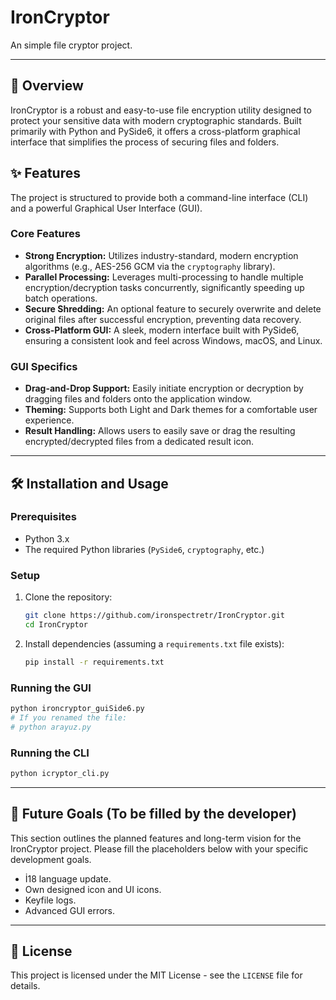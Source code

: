 # IronCryptor

An simple file cryptor project.

---

## 🚀 Overview

IronCryptor is a robust and easy-to-use file encryption utility designed to protect your sensitive data with modern cryptographic standards. Built primarily with Python and PySide6, it offers a cross-platform graphical interface that simplifies the process of securing files and folders.

## ✨ Features

The project is structured to provide both a command-line interface (CLI) and a powerful Graphical User Interface (GUI).

### Core Features
*   **Strong Encryption:** Utilizes industry-standard, modern encryption algorithms (e.g., AES-256 GCM via the `cryptography` library).
*   **Parallel Processing:** Leverages multi-processing to handle multiple encryption/decryption tasks concurrently, significantly speeding up batch operations.
*   **Secure Shredding:** An optional feature to securely overwrite and delete original files after successful encryption, preventing data recovery.
*   **Cross-Platform GUI:** A sleek, modern interface built with PySide6, ensuring a consistent look and feel across Windows, macOS, and Linux.

### GUI Specifics
*   **Drag-and-Drop Support:** Easily initiate encryption or decryption by dragging files and folders onto the application window.
*   **Theming:** Supports both Light and Dark themes for a comfortable user experience.
*   **Result Handling:** Allows users to easily save or drag the resulting encrypted/decrypted files from a dedicated result icon.

---

## 🛠️ Installation and Usage

### Prerequisites
*   Python 3.x
*   The required Python libraries (`PySide6`, `cryptography`, etc.)

### Setup
1.  Clone the repository:
    ```bash
    git clone https://github.com/ironspectretr/IronCryptor.git
    cd IronCryptor
    ```
2.  Install dependencies (assuming a `requirements.txt` file exists):
    ```bash
    pip install -r requirements.txt
    ```

### Running the GUI
```bash
python ironcryptor_guiSide6.py
# If you renamed the file:
# python arayuz.py
```

### Running the CLI
```bash
python icryptor_cli.py
```

---

## 🎯 Future Goals (To be filled by the developer)

This section outlines the planned features and long-term vision for the IronCryptor project. Please fill the placeholders below with your specific development goals.

*   İ18 language update.
*   Own designed icon and UI icons.
*   Keyfile logs.
*   Advanced GUI errors.

---

## 📄 License

This project is licensed under the MIT License - see the `LICENSE` file for details.
